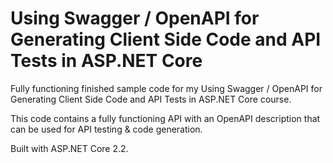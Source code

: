 # Using Swagger / OpenAPI for Generating Client Side Code and API Tests in ASP.NET Core
Fully functioning finished sample code for my Using Swagger / OpenAPI for Generating Client Side Code and API Tests in ASP.NET Core course.

This code contains a fully functioning API with an OpenAPI description that can be used for API testing & code generation.

Built with ASP.NET Core 2.2.
